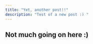 ```yaml
---
title: "Yet, another post!!"
description: "Test of a new post :) "
---
```


## Not much going on here :) 